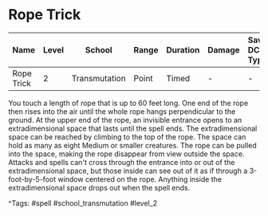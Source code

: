 # Rope Trick

| Name | Level | School | Range | Duration | Damage | Save DC & Type |
|------|-------|--------|-------|----------|--------|----------------|
| Rope Trick | 2 | Transmutation | Point | Timed | - | - |

You touch a length of rope that is up to 60 feet long. One end of the rope then rises into the air until the whole rope hangs perpendicular to the ground. At the upper end of the rope, an invisible entrance opens to an extradimensional space that lasts until the spell ends. The extradimensional space can be reached by climbing to the top of the rope. The space can hold as many as eight Medium or smaller creatures. The rope can be pulled into the space, making the rope disappear from view outside the space. Attacks and spells can't cross through the entrance into or out of the extradimensional space, but those inside can see out of it as if through a 3-foot-by-5-foot window centered on the rope. Anything inside the extradimensional space drops out when the spell ends.

^Tags: #spell #school_transmutation #level_2